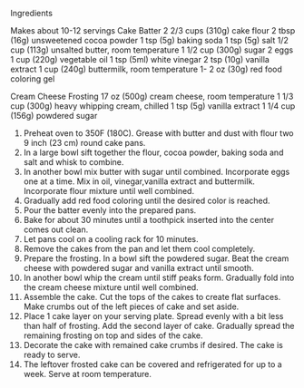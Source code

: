 Ingredients

Makes about 10-12 servings
Cake Batter
2 2/3 cups (310g) cake flour
2 tbsp (16g) unsweetened cocoa powder
1 tsp (5g) baking soda
1 tsp (5g) salt
1/2 cup (113g) unsalted butter, room temperature
1 1/2 cup (300g) sugar
2 eggs
1 cup (220g) vegetable oil
1 tsp (5ml) white vinegar
2 tsp (10g) vanilla extract
1 cup (240g) buttermilk, room temperature
1- 2 oz (30g) red food coloring gel

Cream Cheese Frosting
17 oz (500g) cream cheese, room temperature
1 1/3 cup (300g) heavy whipping cream, chilled
1 tsp (5g) vanilla extract
1 1/4 cup (156g) powdered sugar

1. Preheat oven to 350F (180C). Grease with butter and dust with flour two 9 inch (23 cm) round cake pans. 
2. In a large bowl sift together the flour, cocoa powder, baking soda and salt and whisk to combine. 
3. In another bowl mix butter with sugar until combined. Incorporate eggs one at a time. Mix in oil, vinegar,vanilla extract and buttermilk. Incorporate flour mixture until well combined. 
4. Gradually add red food coloring until the desired color is reached. 
5. Pour the batter evenly into the prepared pans. 
6. Bake for about 30 minutes until a toothpick inserted into the center comes out clean. 
7. Let pans cool on a cooling rack for 10 minutes. 
8. Remove the cakes from the pan and let them cool completely. 
9. Prepare the frosting. In a bowl sift the powdered sugar. Beat the cream cheese with powdered sugar and vanilla extract until smooth. 
10. In another bowl whip the cream until stiff peaks form. Gradually fold into the cream cheese mixture until well combined. 
11. Assemble the cake. Cut the tops of the cakes to create flat surfaces. Make crumbs out of the left pieces of cake and set aside. 
12. Place 1 cake layer on your serving plate. Spread evenly with a bit less than half of frosting. Add the second layer of cake. Gradually spread the remaining frosting on top and sides of the cake. 
13. Decorate the cake with remained cake crumbs if desired. The cake is ready to serve. 
14. The leftover frosted cake can be covered and refrigerated for up to a week. Serve at room temperature.